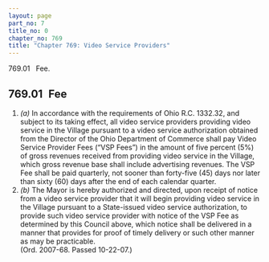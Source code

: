 ```yaml
---
layout: page
part_no: 7
title_no: 0
chapter_no: 769
title: "Chapter 769: Video Service Providers"
---
```


769.01   Fee.

## 769.01   Fee

1. _(a)_ In accordance with the requirements of Ohio R.C. 1332.32, and subject
to its taking effect, all video service providers providing video service in
the Village pursuant to a video service authorization obtained from the
Director of the Ohio Department of Commerce shall pay Video Service Provider
Fees (“VSP Fees”) in the amount of five percent (5%) of gross revenues received
from providing video service in the Village, which gross revenue base shall
include advertising revenues. The VSP Fee shall be paid quarterly, not sooner
than forty-five (45) days nor later than sixty (60) days after the end of each
calendar quarter.
2. _(b)_ The Mayor is hereby authorized and directed, upon receipt of notice
from a video service provider that it will begin providing video service in the
Village pursuant to a State-issued video service authorization, to provide such
video service provider with notice of the VSP Fee as determined by this Council
above, which notice shall be delivered in a manner that provides for proof of
timely delivery or such other manner as may be practicable.  
(Ord. 2007-68. Passed 10-22-07.)
